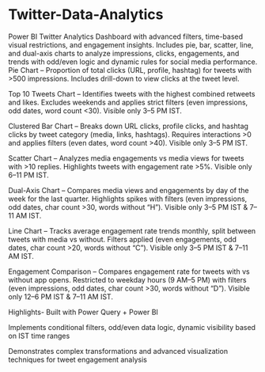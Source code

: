 # Twitter-Data-Analytics
Power BI Twitter Analytics Dashboard with advanced filters, time-based visual restrictions, and engagement insights. Includes pie, bar, scatter, line, and dual-axis charts to analyze impressions, clicks, engagements, and trends with odd/even logic and dynamic rules for social media performance.
Pie Chart – Proportion of total clicks (URL, profile, hashtag) for tweets with >500 impressions. Includes drill-down to view clicks at the tweet level.

Top 10 Tweets Chart – Identifies tweets with the highest combined retweets and likes. Excludes weekends and applies strict filters (even impressions, odd dates, word count <30). Visible only 3–5 PM IST.

Clustered Bar Chart – Breaks down URL clicks, profile clicks, and hashtag clicks by tweet category (media, links, hashtags). Requires interactions >0 and applies filters (even dates, word count >40). Visible only 3–5 PM IST.

Scatter Chart – Analyzes media engagements vs media views for tweets with >10 replies. Highlights tweets with engagement rate >5%. Visible only 6–11 PM IST.

Dual-Axis Chart – Compares media views and engagements by day of the week for the last quarter. Highlights spikes with filters (even impressions, odd dates, char count >30, words without “H”). Visible only 3–5 PM IST & 7–11 AM IST.

Line Chart – Tracks average engagement rate trends monthly, split between tweets with media vs without. Filters applied (even engagements, odd dates, char count >20, words without “C”). Visible only 3–5 PM IST & 7–11 AM IST.

Engagement Comparison – Compares engagement rate for tweets with vs without app opens. Restricted to weekday hours (9 AM–5 PM) with filters (even impressions, odd dates, char count >30, words without “D”). Visible only 12–6 PM IST & 7–11 AM IST.

Highlights-
Built with Power Query + Power BI

Implements conditional filters, odd/even data logic, dynamic visibility based on IST time ranges

Demonstrates complex transformations and advanced visualization techniques for tweet engagement analysis

